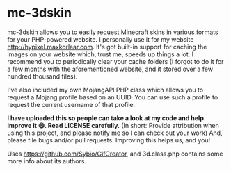 # mc-3dskin

mc-3dskin allows you to easily request Minecraft skins in various formats for your PHP-powered website.
I personally use it for my website http://hypixel.maxkorlaar.com.
It's got built-in support for caching the images on your website which, trust me, speeds up things a lot.
I recommend you to periodically clear your cache folders
(I forgot to do it for a few months with the aforementioned website, and it stored over a few hundred thousand files).

I've also included my own MojangAPI PHP class which allows you to request a Mojang profile based on an UUID.
You can use such a profile to request the current username of that profile.


**I have uploaded this so people can take a look at my code and help improve it :smile:. Read LICENSE carefully.**
(In short: Provide attribution when using this project, and please notify me so I can check out your work)
And, please file bugs and/or pull requests. Improving this helps us, and you!


Uses https://github.com/Sybio/GifCreator, and 3d.class.php contains some more info about its authors.